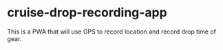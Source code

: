 # cruise-drop-recording-app
This is a PWA that will use GPS to record location and record drop time of gear.
